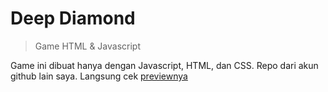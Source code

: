 # Deep Diamond
> Game HTML & Javascript

Game ini dibuat hanya dengan Javascript, HTML, dan CSS. Repo dari akun github lain saya. Langsung cek [previewnya](https://wootanaan.github.io/deep-diamond/)
